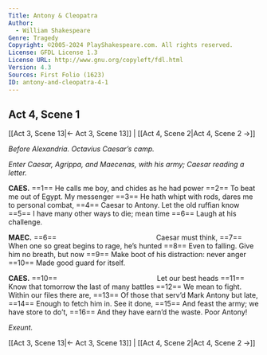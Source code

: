 ```yaml
---
Title: Antony & Cleopatra
Author: 
  - William Shakespeare
Genre: Tragedy
Copyright: ©2005-2024 PlayShakespeare.com. All rights reserved.
License: GFDL License 1.3
License URL: http://www.gnu.org/copyleft/fdl.html
Version: 4.3
Sources: First Folio (1623)
ID: antony-and-cleopatra-4-1
---
```


## Act 4, Scene 1
[[Act 3, Scene 13|← Act 3, Scene 13]] | [[Act 4, Scene 2|Act 4, Scene 2 →]]

*Before Alexandria. Octavius Caesar’s camp.*

*Enter Caesar, Agrippa, and Maecenas, with his army; Caesar reading a letter.*

**CAES.**
==1== He calls me boy, and chides as he had power
==2== To beat me out of Egypt. My messenger
==3== He hath whipt with rods, dares me to personal combat,
==4== Caesar to Antony. Let the old ruffian know
==5== I have many other ways to die; mean time
==6== Laugh at his challenge.

**MAEC.**
==6==               Caesar must think,
==7== When one so great begins to rage, he’s hunted
==8== Even to falling. Give him no breath, but now
==9== Make boot of his distraction: never anger
==10== Made good guard for itself.

**CAES.**
==10==               Let our best heads
==11== Know that tomorrow the last of many battles
==12== We mean to fight. Within our files there are,
==13== Of those that serv’d Mark Antony but late,
==14== Enough to fetch him in. See it done,
==15== And feast the army; we have store to do’t,
==16== And they have earn’d the waste. Poor Antony!

*Exeunt.*

[[Act 3, Scene 13|← Act 3, Scene 13]] | [[Act 4, Scene 2|Act 4, Scene 2 →]]